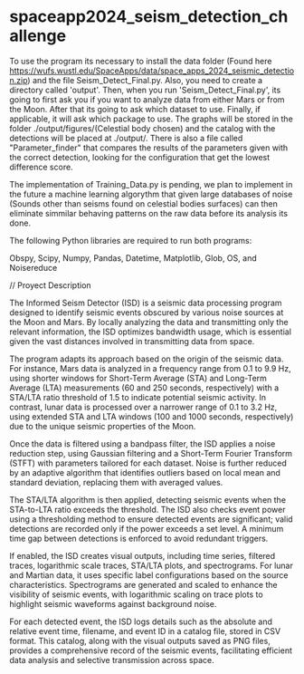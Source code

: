 # spaceapp2024_seism_detection_challenge

To use the program its necessary to install the data folder (Found here https://wufs.wustl.edu/SpaceApps/data/space_apps_2024_seismic_detection.zip) and the file Seism_Detect_Final.py. Also, you need to create a directory called 'output'. Then, when you run 'Seism_Detect_Final.py', its going to first ask you if you want to analyze data from either Mars or from the Moon. After that its going to ask which dataset to use. Finally, if applicable, it will ask which package to use. The graphs will be stored in the folder ./output/figures/(Celestial body chosen) and the catalog with the detections will be placed at ./output/. There is also a file called "Parameter_finder" that compares the results of the parameters given with the correct detection, looking for the configuration that get the lowest difference score.

The implementation of Training_Data.py is pending, we plan to implement in the future a machine learning algorythm that given large databases of noise (Sounds other than seisms found on celestial bodies surfaces) can then eliminate simmilar behaving patterns on the raw data before its analysis its done.

The following Python libraries are required to run both programs:

Obspy, Scipy, Numpy, Pandas, Datetime, Matplotlib, Glob, OS, and Noisereduce

// Proyect Description

The Informed Seism Detector (ISD) is a seismic data processing program designed to identify seismic events obscured by various noise sources at the Moon and Mars. By locally analyzing the data and transmitting only the relevant information, the ISD optimizes bandwidth usage, which is essential given the vast distances involved in transmitting data from space.

The program adapts its approach based on the origin of the seismic data. For instance, Mars data is analyzed in a frequency range from 0.1 to 9.9 Hz, using shorter windows for Short-Term Average (STA) and Long-Term Average (LTA) measurements (60 and 250 seconds, respectively) with a STA/LTA ratio threshold of 1.5 to indicate potential seismic activity. In contrast, lunar data is processed over a narrower range of 0.1 to 3.2 Hz, using extended STA and LTA windows (100 and 1000 seconds, respectively) due to the unique seismic properties of the Moon.

Once the data is filtered using a bandpass filter, the ISD applies a noise reduction step, using Gaussian filtering and a Short-Term Fourier Transform (STFT) with parameters tailored for each dataset. Noise is further reduced by an adaptive algorithm that identifies outliers based on local mean and standard deviation, replacing them with averaged values.

The STA/LTA algorithm is then applied, detecting seismic events when the STA-to-LTA ratio exceeds the threshold. The ISD also checks event power using a thresholding method to ensure detected events are significant; valid detections are recorded only if the power exceeds a set level. A minimum time gap between detections is enforced to avoid redundant triggers.

If enabled, the ISD creates visual outputs, including time series, filtered traces, logarithmic scale traces, STA/LTA plots, and spectrograms. For lunar and Martian data, it uses specific label configurations based on the source characteristics. Spectrograms are generated and scaled to enhance the visibility of seismic events, with logarithmic scaling on trace plots to highlight seismic waveforms against background noise.

For each detected event, the ISD logs details such as the absolute and relative event time, filename, and event ID in a catalog file, stored in CSV format. This catalog, along with the visual outputs saved as PNG files, provides a comprehensive record of the seismic events, facilitating efficient data analysis and selective transmission across space.
